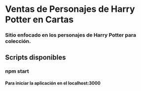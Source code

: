 # Ventas de Personajes de Harry Potter en Cartas

### Sitio enfocado en los personajes de Harry Potter para colección.

## Scripts disponibles

### npm start

#### Para iniciar la aplicación en el localhost:3000
